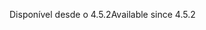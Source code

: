 <span data-ttu-id="28426-101">Disponível desde o 4.5.2</span><span class="sxs-lookup"><span data-stu-id="28426-101">Available since 4.5.2</span></span>